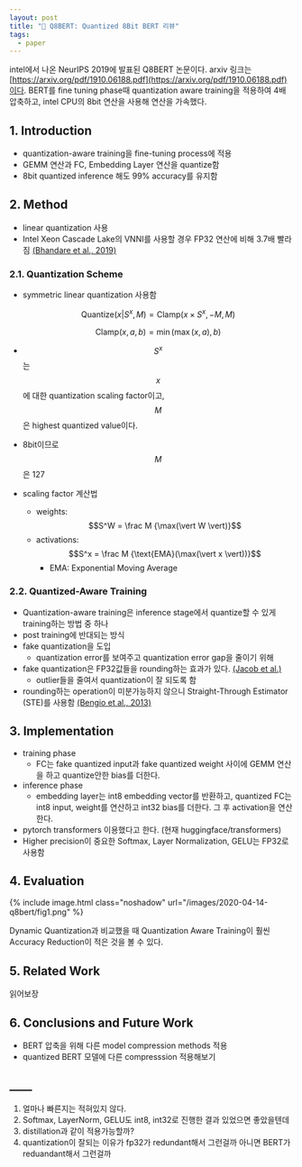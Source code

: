 ```yaml
---
layout: post
title: "📃 Q8BERT: Quantized 8Bit BERT 리뷰"
tags:
  - paper
---
```


intel에서 나온 NeurIPS 2019에 발표된 Q8BERT 논문이다. arxiv 링크는 [https://arxiv.org/pdf/1910.06188.pdf](https://arxiv.org/pdf/1910.06188.pdf)이다. BERT를 fine tuning phase때 quantization aware training을 적용하여 4배 압축하고, intel CPU의 8bit 연산을 사용해 연산을 가속했다.

## 1. Introduction

* quantization-aware training을 fine-tuning process에 적용
* GEMM 연산과 FC, Embedding Layer 연산을 quantize함
* 8bit quantized inference 해도 99% accuracy를 유지함

## 2. Method

* linear quantization 사용
* Intel Xeon Cascade Lake의 VNNI를 사용할 경우 FP32 연산에 비해 3.7배 빨라짐 [(Bhandare et al., 2019)](https://arxiv.org/abs/1906.00532)

### 2.1. Quantization Scheme

* symmetric linear quantization 사용함

  $$\text{Quantize}(x \vert S^x, M) = \text{Clamp}(x \times S^x, -M, M)$$

  $$\text{Clamp}(x, a, b) = \min(\max(x, a), b)$$

* $$S^x$$는 $$x$$에 대한 quantization scaling factor이고, $$M$$은 highest quantized value이다.
* 8bit이므로 $$M$$은 127
* scaling factor 계산법
  * weights: $$S^W = \frac M {\max(\vert W \vert)}$$
  * activations: $$S^x = \frac M {\text{EMA}(\max(\vert x \vert))}$$
    * EMA: Exponential Moving Average

### 2.2. Quantized-Aware Training

* Quantization-aware training은 inference stage에서 quantize할 수 있게 training하는 방법 중 하나
* post training에 반대되는 방식
* fake quantization을 도입
  * quantization error를 보여주고 quantization error gap을 줄이기 위해
* fake quantization은 FP32값들을 rounding하는 효과가 있다. [(Jacob et al.)](https://arxiv.org/abs/1712.05877)
  * outlier들을 줄여서 quantization이 잘 되도록 함
* rounding하는 operation이 미분가능하지 않으니 Straight-Through Estimator (STE)를 사용함 [(Bengio et al., 2013)](https://arxiv.org/abs/1308.3432)

## 3. Implementation

* training phase
  * FC는 fake quantized input과 fake quantized weight 사이에 GEMM 연산을 하고 quantize안한 bias를 더한다.
* inference phase
  * embedding layer는 int8 embedding vector를 반환하고, quantized FC는 int8 input, weight를 연산하고 int32 bias를 더한다. 그 후 activation을 연산한다.
* pytorch transformers 이용했다고 한다. (현재 huggingface/transformers)
* Higher precision이 중요한 Softmax, Layer Normalization, GELU는 FP32로 사용함

## 4. Evaluation

{% include image.html class="noshadow" url="/images/2020-04-14-q8bert/fig1.png" %}

Dynamic Quantization과 비교했을 때 Quantization Aware Training이 훨씬 Accuracy Reduction이 적은 것을 볼 수 있다.

## 5. Related Work

읽어보장

## 6. Conclusions and Future Work

* BERT 압축을 위해 다른 model compression methods 적용
* quantized BERT 모델에 다른 compresssion 적용해보기

## ____

1. 얼마나 빠른지는 적혀있지 않다.
2. Softmax, LayerNorm, GELU도 int8, int32로 진행한 결과 있었으면 좋았을텐데
3. distillation과 같이 적용가능할까?
4. quantization이 잘되는 이유가 fp32가 redundant해서 그런걸까 아니면 BERT가 reduandant해서 그런걸까
